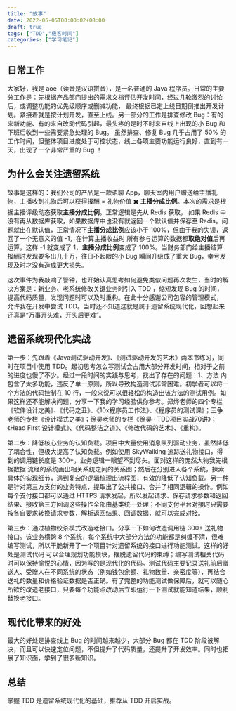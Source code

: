 ```yaml
---
title: "故事"
date: 2022-06-05T00:00:02+08:00
draft: true
tags: ["TDD","极客时间"]
categories: ["学习笔记"]
---
```


## 日常工作

大家好，我是 aoe（读音是汉语拼音），是一名普通的 Java 程序员。日常的主要分工作是：先根据产品部门提出的需求文档评估开发时间，经过几轮激烈的讨论后，或调整功能的优先级顺序或删减功能，
最终根据已定上线日期倒推出开发计划。紧接着就是按计划开发，直至上线。另一部分的工作是排查修改 Bug：有的来新功能、有的来自改动代码引起，最头疼的是时不时来自线上出现的小 Bug 和下班后收到一些需要紧急处理的 Bug。
虽然排查、修复 Bug 几乎占用了 50% 的工作时间，但整体项目进度处于可控状态，线上各项主要功能运行良好，直到有一天，出现了一个非常严重的 Bug ！

## 为什么会关注遗留系统

故事是这样的：我们公司的产品是一款语聊 App，聊天室内用户赠送给主播礼物，主播收到礼物后可以获得报酬 = 礼物价值 ✖️ **主播分成比例**。本次的需求是根据主播评级动态获取**主播分成比例**。正常逻辑是先从 Redis 获取，
如果 Redis 中没有再从数据库获取，如果数据库中也没有就返回一个默认值并保存至  Redis。问题就出在默认值，正常情况下**主播分成比例**应该小于 100%，但由于我的失误，返回了一个无意义的值 -1，在计算主播收益时
所有参与运算的数据都**取绝对值**后再运算，这样 -1 就变成了 1，**主播分成比例**变成了 100%。当财务部门给主播结算报酬时发现要多出几十万，往日不起眼的小 Bug 瞬间升级成了重大 Bug，幸亏发现及时才没有造成更大损失。

这次事件为我敲响了警钟，也开始认真思考如何避免类似问题再次发生，当时的解决方案是：新业务、老系统修改关键业务时引入 TDD ，缩短发现 Bug 的时间，提高代码质量，发现问题时可以及时重构。在此十分感谢公司包容的管理模式，
允许我在开发中尝试 TDD。当时还不知道这就是属于遗留系统现代化，回想起来还真是“万事开头难，开头后更难”。

## 遗留系统现代化实战

第一步：先跟着《Java测试驱动开发》、《测试驱动开发的艺术》两本书练习，同时在项目中使用 TDD。起初思考怎么写测试会占用大部分开发时间，相对于之前的进度也慢了不少。经过一段时间的实践与思考，找出了存在的问题：1、方法
内包含了太多功能，违反了单一原则，所以导致构造测试非常困难。初学者可以将一个方法的代码控制在 10 行，一般来说可以很轻松的构造出该方法的测试用例。如果这样还不能解决问题，分享一下我的学习经验供你参考。郑烨老师的四个专栏
《软件设计之美》、《代码之丑》、《10x程序员工作法》、《程序员的测试课》；王争老师的专栏《设计模式之美》；徐昊老师的专栏《徐昊 · TDD项目实战70讲》；《Head First 设计模式》、《代码整洁之道》、《修改代码的艺术》、《重构》。

第二步：降低核心业务的认知负载。项目中大量使用消息队列驱动业务，虽然降低了耦合性，但极大提高了认知负载。例如使用 SkyWalking 追踪送礼物接口，得到的调用链长度是 300+，业务逻辑一眼望不到尽头。面对这样的庞然大物我先根据数据
流经的系统画出相关系统之间的关系图；然后在分别进入各个系统，探索具体的实现细节，遇到复杂的逻辑梳理出流程图，有效的降低了认知负载。另一种是针对第三方支付的业务特点，提取出了公共接口、合并了相同逻辑的操作。例如每个支付接口都可以通过 HTTPS 请求发起，所以发起请求、保存请求参数和返回结果、接收第三方回调这些操作全部由基类统一处理；不同支付平台对接时只需要按各自要求转换请求参数，解析返回结果、回调数据，就可以完成对接。

第三步：通过植物绞杀模式改造老接口。分享一下如何改造调用链 300+ 送礼物接口。该业务横跨 8 个系统，每个系统中大部分方法的功能都是纠缠不清，很难编写测试，所以干脆新开了一个项目针对遗留系统的接口进行功能测试。这样的好处是测试代码
可以合理规划功能模块，摆脱遗留代码的束缚；编写测试相关代码时可以保持愉悦的心情，因为写的是现代化的代码。测试代码主要记录送礼前后赠送人、受赠人在不同系统的状态（例如钱包余额、礼物数量、亲密度等），再结合送礼的数量和价格验证数据是否正确。有了完整的功能测试做保障后，就可以随心所欲的改造老接口，只要每个功能点改动后立即运行一下测试就能知道结果，顺利替换老接口。

## 现代化带来的好处

最大的好处是排查线上 Bug 的时间越来越少，大部分 Bug 都在 TDD 阶段被解决，而且可以快速定位问题，不但提升了代码质量，还提升了开发效率。同时也拓展了知识面，学到了很多新知识。

## 总结

掌握 TDD 是遗留系统现代化的基础，推荐从 TDD 开启实战。
